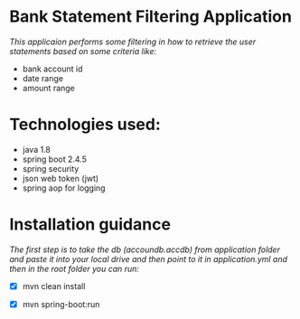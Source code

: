 # Bank Statement Filtering Application
*This applicaion performs some filtering in how to retrieve the user
statements based on some criteria like:*
* bank account id
* date range 
* amount range


# Technologies used:
* java 1.8
* spring boot 2.4.5 
* spring security
* json web token (jwt)
* spring aop for logging

# Installation guidance
_The first step is to take the db (accoundb.accdb) from application folder and paste it into your 
local drive and then point to it in application.yml and then in the root folder you can run:_
- [x] mvn clean install
- [x] mvn spring-boot:run

